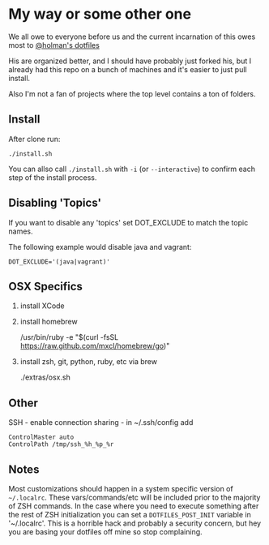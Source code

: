 My way or some other one
========================

We all owe to everyone before us and the current incarnation of this owes most
to [@holman's dotfiles](https://github.com/holman/dotfiles)

His are organized better, and I should have probably just forked his, but I
already had this repo on a bunch of machines and it's easier to just pull install.

Also I'm not a fan of projects where the top level contains a ton of folders.

Install
-------

After clone run:

    ./install.sh

You can allso call `./install.sh` with `-i` (or `--interactive`) to confirm
each step of the install process.

Disabling 'Topics'
------------------

If you want to disable any 'topics' set DOT\_EXCLUDE to match the topic names.

The following example would disable java and vagrant:

    DOT_EXCLUDE='(java|vagrant)'

OSX Specifics
-------------

1. install XCode
2. install homebrew

    /usr/bin/ruby -e "$(curl -fsSL https://raw.github.com/mxcl/homebrew/go)"

3. install zsh, git, python, ruby, etc via brew

    ./extras/osx.sh

Other
-----

SSH - enable connection sharing - in ~/.ssh/config add

    ControlMaster auto
    ControlPath /tmp/ssh_%h_%p_%r

Notes
-----

Most customizations should happen in a system specific version of `~/.localrc`.
These vars/commands/etc will be included prior to the majority of ZSH commands.
In the case where you need to execute something after the rest of ZSH initialization
you can set a `DOTFILES_POST_INIT` variable in '~/.localrc'. This is a horrible
hack and probably a security concern, but hey you are basing your dotfiles off
mine so stop complaining.
